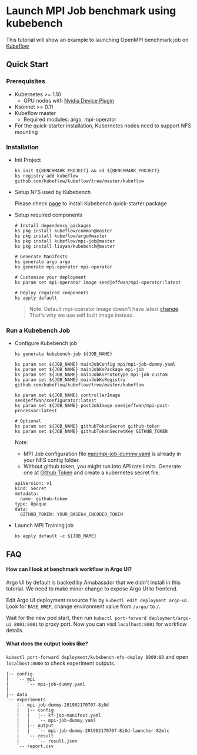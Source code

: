 # Launch MPI Job benchmark using kubebench
This tutorial will show an example to launching OpenMPI benchmark job on [Kubeflow](https://github.com/kubeflow/kubeflow) 

## Quick Start

### Prerequisites

  - Kubernetes >= 1.10 
    - GPU nodes with [Nvidia Device Plugin](https://github.com/NVIDIA/k8s-device-plugin)
  - Ksonnet >= 0.11
  - Kubeflow master
    - Required modules: argo, mpi-operator
  - For the quick-starter installation, Kubernetes nodes need to support NFS mounting


### Installation

- Init Project

  ```
  ks init ${BENCHMARK_PROJECT} && cd ${BENCHMARK_PROJECT}
  ks registry add kubeflow github.com/kubeflow/kubeflow/tree/master/kubeflow
  ```

- Setup NFS used by Kubebench

  Please check [page](https://github.com/liayan/kubebench/blob/master/README.md#installation) to install Kubebench quick-starter package

- Setup required components
  ```
  # Install dependency packages 
  ks pkg install kubeflow/common@master
  ks pkg install kubeflow/argo@master
  ks pkg install kubeflow/mpi-job@master
  ks pkg install liayan/kubebench@master
  
  # Generate Manifests
  ks generate argo argo
  ks generate mpi-operator mpi-operator
  
  # Customize your deployment
  ks param set mpi-operator image seedjeffwan/mpi-operator:latest
  
  # Deploy required components
  ks apply default
  ```
  > Note: Default mpi-operator image doesn't have latest [change](https://github.com/kubeflow/mpi-operator/pull/89). That's why we use self built image instead.

### Run a Kubebench Job

- Configure Kubebench job
  ```
  ks generate kubebench-job ${JOB_NAME}
     
  ks param set ${JOB_NAME} mainJobConfig mpi/mpi-job-dummy.yaml
  ks param set ${JOB_NAME} mainJobKsPackage mpi-job
  ks param set ${JOB_NAME} mainJobKsPrototype mpi-job-custom
  ks param set ${JOB_NAME} mainJobKsRegistry github.com/kubeflow/kubeflow/tree/master/kubeflow
     
  ks param set ${JOB_NAME} controllerImage seedjeffwan/configurator:latest
  ks param set ${JOB_NAME} postJobImage seedjeffwan/mpi-post-processor:latest
  
  # Optional
  ks param set ${JOB_NAME} githubTokenSecret github-token
  ks param set ${JOB_NAME} githubTokenSecretKey GITHUB_TOKEN
  ```

  Note:
  * MPI Job configuration file [mpi/mpi-job-dummy.yaml](../../config/mpi/mpi-job-dummy.yaml) is already in your NFS config folder.  
  * Without github token, you might run into API rate limits. Generate one at [Github Token](https://github.com/settings/tokens) and create a kubernetes secret file.
   
  ```
  apiVersion: v1
  kind: Secret
  metadata:
    name: github-token
  type: Opaque
  data:
    GITHUB_TOKEN: YOUR_BASE64_ENCODED_TOKEN
  ```

- Launch MPI Training job
  ```
  ks apply default -c ${JOB_NAME}
  ```

## FAQ

#### How can I look at benchmark workflow in Argo UI? 

Argo UI by default is backed by Amabassdor that we didn't install in this tutorial. We need to make minor change to expose Argo UI to frontend. 

Edit Argo UI deployment resource file by `kubectl edit deployment argo-ui`. Look for `BASE_HREF`, change environment value from `/argo/` to `/`.

Wait for the new pod start, then run `kubectl port-forward deployment/argo-ui 8001:8001` to proxy port. Now you can visit `localhost:8001` for workflow details. 


#### What does the output looks like? 

`kubectl port-forward deployment/kubebench-nfs-deploy 8000:80` and open `localhost:8000` to check experiment outputs. 

```
|-- config
|   `-- mpi
|       `-- mpi-job-dummy.yaml
|
|-- data
`-- experiments
    |-- mpi-job-dummy-201902170707-8i0d
    |   |-- config
    |   |   |-- kf-job-manifest.yaml
    |   |   `-- mpi-job-dummy.yaml
    |   |-- output
    |   |   `-- mpi-job-dummy-201902170707-8i0d-launcher-82mlc
    |   `-- result
    |       `-- result.json
    `-- report.csv
```
